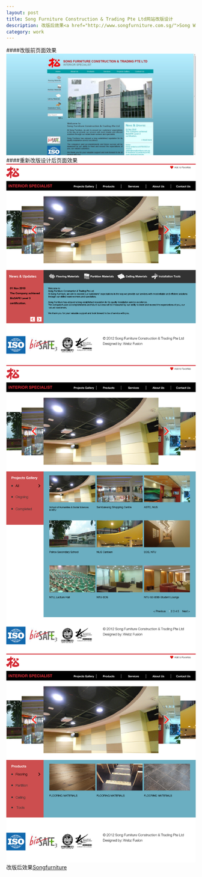 ```yaml
---
layout: post
title: Song Furniture Construction & Trading Pte Ltd网站改版设计
description: 改版后效果<a href="http://www.songfurniture.com.sg/">Song Website</a><a href="/Songweb"><img src="/images/SongFurnitureConstruction/3-01.jpg"></a>
category: work
---
```

####改版前页面效果
<img src="/images/SongFurnitureConstruction/4.jpg">
####重新改版设计后页面效果
<img src="/images/SongFurnitureConstruction/3-01.jpg">
<img src="/images/SongFurnitureConstruction/3-02.jpg">
<img src="/images/SongFurnitureConstruction/3-03.jpg">
改版后效果<a href="http://www.songfurniture.com.sg/" target="_blank">Songfurniture</a>

